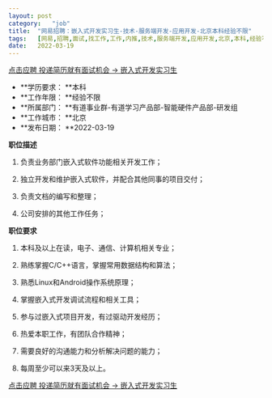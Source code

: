 ```yaml
---
layout:	post
category:	"job"
title:	"网易招聘：嵌入式开发实习生-技术-服务端开发-应用开发-北京本科经验不限"
tags:	[网易,招聘,面试,找工作,工作,内推,技术,服务端开发,应用开发,北京,本科,经验不限]
date:	2022-03-19
---
```


[点击应聘 投递简历就有面试机会 ->  嵌入式开发实习生](http://mobile.bole.netease.com/bole/boleDetail?id=21127&employeeId=346f03c3cda5f04c&key=all)



- **学历要求： **本科
- **工作年限： **经验不限
- **所属部门： **有道事业群-有道学习产品部-智能硬件产品部-研发组
- **工作城市： **北京
- **发布日期： **2022-03-19



**职位描述**

1. 负责业务部门嵌入式软件功能相关开发工作；

2. 独立开发和维护嵌入式软件，并配合其他同事的项目交付；

3. 负责文档的编写和整理；

4. 公司安排的其他工作任务；



**职位要求**

1. 本科及以上在读，电子、通信、计算机相关专业；

2. 熟练掌握C/C++语言，掌握常用数据结构和算法；

3. 熟悉Linux和Android操作系统原理；

4. 掌握嵌入式开发调试流程和相关工具；

5. 参与过嵌入式项目开发，有过驱动开发经历；

6. 热爱本职工作，有团队合作精神；

7. 需要良好的沟通能力和分析解决问题的能力；

8. 每周至少可以来3天及以上。



[点击应聘 投递简历就有面试机会 ->  嵌入式开发实习生](http://mobile.bole.netease.com/bole/boleDetail?id=21127&employeeId=346f03c3cda5f04c&key=all)